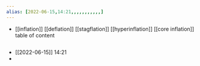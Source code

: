```yaml
---
alias: [2022-06-15,14:21,,,,,,,,,,,]
---
```

- [[inflation]] [[deflation]] [[stagflation]] [[hyperinflation]] [[core inflation]]
table of content
```toc
```

- [[2022-06-15]] 14:21
- 